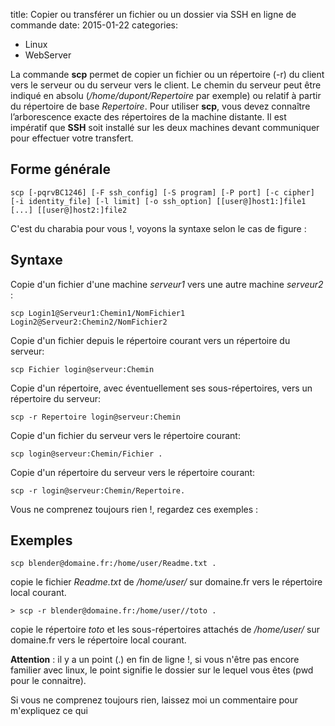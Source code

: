 title: Copier ou transférer un fichier ou un dossier via SSH en ligne de commande
date: 2015-01-22
categories: 
- Linux
- WebServer


La commande **scp** permet de copier un fichier ou un répertoire (-r) du client vers le serveur ou du serveur vers le client. Le chemin du serveur peut être indiqué en absolu (_/home/dupont/Repertoire_ par exemple) ou relatif à partir du répertoire de base _Repertoire_. Pour utiliser **scp**, vous devez connaître l’arborescence exacte des répertoires de la machine distante. Il est impératif que **SSH** soit installé sur les deux machines devant communiquer pour effectuer votre transfert.


## Forme générale


    scp [-pqrvBC1246] [-F ssh_config] [-S program] [-P port] [-c cipher] [-i identity_file] [-l limit] [-o ssh_option] [[user@]host1:]file1 [...] [[user@]host2:]file2

C'est du charabia pour vous !, voyons la syntaxe selon le cas de figure :

## Syntaxe



Copie d'un fichier d'une machine _serveur1_ vers une autre machine _serveur2_ :

    scp Login1@Serveur1:Chemin1/NomFichier1 Login2@Serveur2:Chemin2/NomFichier2


Copie d'un fichier depuis le répertoire courant vers un répertoire du serveur:

    scp Fichier login@serveur:Chemin


Copie d'un répertoire, avec éventuellement ses sous-répertoires, vers un répertoire du serveur:

    scp -r Repertoire login@serveur:Chemin


Copie d'un fichier du serveur vers le répertoire courant:

    scp login@serveur:Chemin/Fichier .


Copie d'un répertoire du serveur vers le répertoire courant:

    scp -r login@serveur:Chemin/Repertoire.





Vous ne comprenez toujours rien !, regardez ces exemples :


## Exemples
   
    scp blender@domaine.fr:/home/user/Readme.txt .


copie le fichier _Readme.txt_ de _/home/user/_ sur domaine.fr vers le répertoire local courant.

    
    > scp -r blender@domaine.fr:/home/user//toto .


copie le répertoire _toto_ et les sous-répertoires attachés de _/home/user/_ sur domaine.fr vers le répertoire local courant.

**Attention** : il y a un point (.) en fin de ligne !, si vous n'être pas encore familier avec linux, le point signifie le dossier sur le lequel vous êtes (pwd pour le connaitre).

Si vous ne comprenez toujours rien, laissez moi un commentaire pour m'expliquez ce qui
